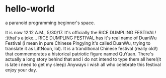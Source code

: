# hello-world
a paranoid programming beginner's space.

It is now 12.12 A.M., 5/30/17. It's officially the RICE DUMPLING FESTIVAL! :)that's a joke...
RICE DUMPLING FESTIVAL has it's real name of DuanWu Festival (i mean in pure Chinese Pingying it's called DuanWu,
trying to translate it as LiftNoon, lol). It is a tranditional Chinese festival (really old!) that commemorates
a historical patriotic figure named QuYuan. There's actually a long story behind that and i do not intend to type
them all here!(it is late i need to get my sleep)
Anyways i wish all who celebrate this festival enjoy your day.
